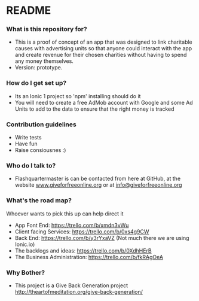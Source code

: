 # README #

### What is this repository for? ###

* This is a proof of concept of an app that was designed to link charitable causes with advertising units so that anyone could interact with the app and create revenue for their chosen charities without having to spend any money themselves.
* Version: prototype.

### How do I get set up? ###

* Its an Ionic 1 project so 'npm' installing should do it
* You will need to create a free AdMob account with Google and some Ad Units to add to the data to ensure that the right money is tracked 

### Contribution guidelines ###

* Write tests
* Have fun
* Raise consiousnes :)

### Who do I talk to? ###

* Flashquartermaster is can be contacted from here at GitHub, at the website www.giveforfreeonline.org or at info@giveforfreeonline.org

### What's the road map? ###

Whoever wants to pick this up can help direct it

* App Font End: https://trello.com/b/xmdn3vWu
* Client facing Services: https://trello.com/b/0xs4g9CW
* Back End: https://trello.com/b/y3rYxaVZ (Not much there we are using Ionic.io)
* The backlogs and ideas: https://trello.com/b/0XdhHErB
* The Business Administration: https://trello.com/b/fkRAgOeA

### Why Bother? ###

* This project is a Give Back Generation project http://theartofmeditation.org/give-back-generation/
